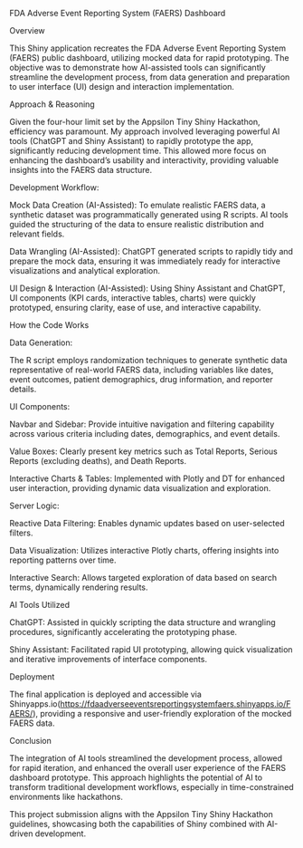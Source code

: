 FDA Adverse Event Reporting System (FAERS) Dashboard

Overview

This Shiny application recreates the FDA Adverse Event Reporting System (FAERS) public dashboard, utilizing mocked data for rapid prototyping. The objective was to demonstrate how AI-assisted tools can significantly streamline the development process, from data generation and preparation to user interface (UI) design and interaction implementation.

Approach & Reasoning

Given the four-hour limit set by the Appsilon Tiny Shiny Hackathon, efficiency was paramount. My approach involved leveraging powerful AI tools (ChatGPT and Shiny Assistant) to rapidly prototype the app, significantly reducing development time. This allowed more focus on enhancing the dashboard’s usability and interactivity, providing valuable insights into the FAERS data structure.

Development Workflow:

Mock Data Creation (AI-Assisted): To emulate realistic FAERS data, a synthetic dataset was programmatically generated using R scripts. AI tools guided the structuring of the data to ensure realistic distribution and relevant fields.

Data Wrangling (AI-Assisted): ChatGPT generated scripts to rapidly tidy and prepare the mock data, ensuring it was immediately ready for interactive visualizations and analytical exploration.

UI Design & Interaction (AI-Assisted): Using Shiny Assistant and ChatGPT, UI components (KPI cards, interactive tables, charts) were quickly prototyped, ensuring clarity, ease of use, and interactive capability.

How the Code Works

Data Generation:

The R script employs randomization techniques to generate synthetic data representative of real-world FAERS data, including variables like dates, event outcomes, patient demographics, drug information, and reporter details.

UI Components:

Navbar and Sidebar: Provide intuitive navigation and filtering capability across various criteria including dates, demographics, and event details.

Value Boxes: Clearly present key metrics such as Total Reports, Serious Reports (excluding deaths), and Death Reports.

Interactive Charts & Tables: Implemented with Plotly and DT for enhanced user interaction, providing dynamic data visualization and exploration.

Server Logic:

Reactive Data Filtering: Enables dynamic updates based on user-selected filters.

Data Visualization: Utilizes interactive Plotly charts, offering insights into reporting patterns over time.

Interactive Search: Allows targeted exploration of data based on search terms, dynamically rendering results.

AI Tools Utilized

ChatGPT: Assisted in quickly scripting the data structure and wrangling procedures, significantly accelerating the prototyping phase.

Shiny Assistant: Facilitated rapid UI prototyping, allowing quick visualization and iterative improvements of interface components.

Deployment

The final application is deployed and accessible via Shinyapps.io(https://fdaadverseeventsreportingsystemfaers.shinyapps.io/FAERS/), providing a responsive and user-friendly exploration of the mocked FAERS data.

Conclusion

The integration of AI tools streamlined the development process, allowed for rapid iteration, and enhanced the overall user experience of the FAERS dashboard prototype. This approach highlights the potential of AI to transform traditional development workflows, especially in time-constrained environments like hackathons.

This project submission aligns with the Appsilon Tiny Shiny Hackathon guidelines, showcasing both the capabilities of Shiny combined with AI-driven development.

